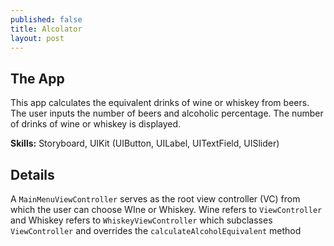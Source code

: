 ```yaml
---
published: false
title: Alcolator
layout: post
---
```

## The App
This app calculates the equivalent drinks of wine or whiskey from beers. The user inputs the number of beers and alcoholic percentage. The number of drinks of wine or whiskey is displayed.

**Skills:** Storyboard, UIKit (UIButton, UILabel, UITextField, UISlider) 

## Details
A `MainMenuViewController` serves as the root view controller (VC) from which the user can choose WIne or Whiskey. Wine refers to `ViewController` and Whiskey refers to `WhiskeyViewController` which subclasses `ViewController` and overrides the `calculateAlcoholEquivalent` method